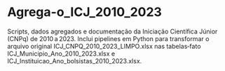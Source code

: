 # Agrega-o_ICJ_2010_2023
Scripts, dados agregados e documentação da Iniciação Científica Júnior (CNPq) de 2010 a 2023. Inclui pipelines em Python para transformar o arquivo original ICJ_CNPQ_2010_2023_LIMPO.xlsx nas tabelas‑fato ICJ_Municipio_Ano_2010_2023.xlsx e ICJ_Instituicao_Ano_bolsistas_2010_2023.xlsx.
